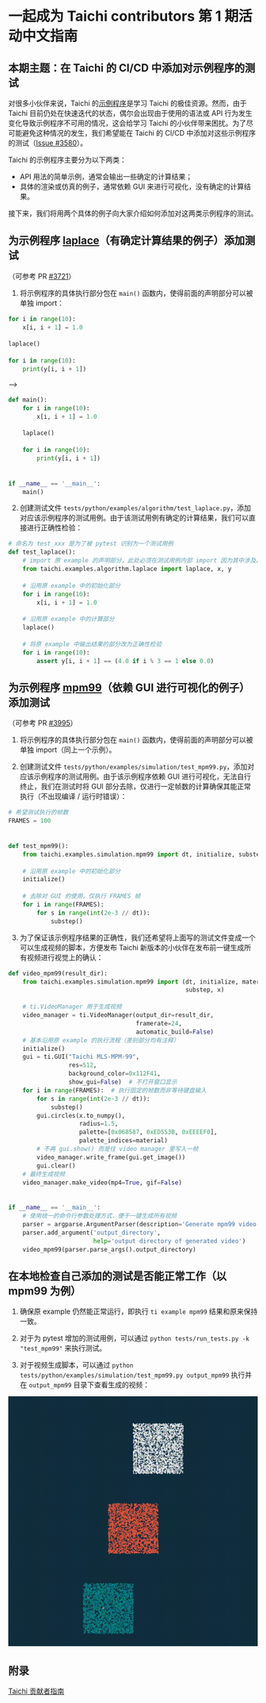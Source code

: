 # 一起成为 Taichi contributors 第 1 期活动中文指南

## 本期主题：在 Taichi 的 CI/CD 中添加对示例程序的测试

对很多小伙伴来说，Taichi 的[示例程序](https://github.com/taichi-dev/taichi/tree/master/python/taichi/examples)是学习 Taichi 的极佳资源。然而，由于 Taichi 目前仍处在快速迭代的状态，偶尔会出现由于使用的语法或 API 行为发生变化导致示例程序不可用的情况，这会给学习 Taichi 的小伙伴带来困扰。为了尽可能避免这种情况的发生，我们希望能在 Taichi 的 CI/CD 中添加对这些示例程序的测试（[Issue #3580](https://github.com/taichi-dev/taichi/issues/3580)）。

Taichi 的示例程序主要分为以下两类：
- API 用法的简单示例，通常会输出一些确定的计算结果；
- 具体的渲染或仿真的例子，通常依赖 GUI 来进行可视化，没有确定的计算结果。

接下来，我们将用两个具体的例子向大家介绍如何添加对这两类示例程序的测试。

## 为示例程序 [laplace](https://github.com/taichi-dev/taichi/blob/master/python/taichi/examples/algorithm/laplace.py)（有确定计算结果的例子）添加测试

（可参考 PR [#3721](https://github.com/taichi-dev/taichi/pull/3721)）

1. 将示例程序的具体执行部分包在 `main()` 函数内，使得前面的声明部分可以被单独 import：

```python
for i in range(10):
    x[i, i + 1] = 1.0

laplace()

for i in range(10):
    print(y[i, i + 1])
```
-->
```python
def main():
    for i in range(10):
        x[i, i + 1] = 1.0

    laplace()

    for i in range(10):
        print(y[i, i + 1])


if __name__ == '__main__':
    main()
```

2. 创建测试文件 `tests/python/examples/algorithm/test_laplace.py`，添加对应该示例程序的测试用例。由于该测试用例有确定的计算结果，我们可以直接进行正确性检验：

```python
# 命名为 test_xxx 是为了被 pytest 识别为一个测试用例
def test_laplace(): 
    # import 原 example 的声明部分，此处必须在测试用例内部 import 因为其中涉及具体的执行逻辑
    from taichi.examples.algorithm.laplace import laplace, x, y

    # 沿用原 example 中的初始化部分
    for i in range(10):
        x[i, i + 1] = 1.0

    # 沿用原 example 中的计算部分
    laplace()

    # 将原 example 中输出结果的部分改为正确性检验
    for i in range(10):
        assert y[i, i + 1] == (4.0 if i % 3 == 1 else 0.0)
```

## 为示例程序 [mpm99](https://github.com/taichi-dev/taichi/blob/master/python/taichi/examples/simulation/mpm99.py)（依赖 GUI 进行可视化的例子）添加测试

（可参考 PR [#3995](https://github.com/taichi-dev/taichi/pull/3995)）

1. 将示例程序的具体执行部分包在 `main()` 函数内，使得前面的声明部分可以被单独 import（同上一个示例）。

2. 创建测试文件 `tests/python/examples/simulation/test_mpm99.py`，添加对应该示例程序的测试用例。由于该示例程序依赖 GUI 进行可视化，无法自行终止，我们在测试时将 GUI 部分去除，仅进行一定帧数的计算确保其能正常执行（不出现编译 / 运行时错误）：

```python
# 希望测试执行的帧数
FRAMES = 100


def test_mpm99():
    from taichi.examples.simulation.mpm99 import dt, initialize, substep

    # 沿用原 example 中的初始化部分
    initialize()

    # 去除对 GUI 的使用，仅执行 FRAMES 帧
    for i in range(FRAMES):
        for s in range(int(2e-3 // dt)):
            substep()
```

3. 为了保证该示例程序结果的正确性，我们还希望将上面写的测试文件变成一个可以生成视频的脚本，方便发布 Taichi 新版本的小伙伴在发布前一键生成所有视频进行视觉上的确认：

```python
def video_mpm99(result_dir):
    from taichi.examples.simulation.mpm99 import (dt, initialize, material,
                                                  substep, x)

    # ti.VideoManager 用于生成视频
    video_manager = ti.VideoManager(output_dir=result_dir,
                                    framerate=24,
                                    automatic_build=False)
    # 基本沿用原 example 的执行流程（差别部分均有注释）
    initialize()
    gui = ti.GUI("Taichi MLS-MPM-99",
                 res=512,
                 background_color=0x112F41,
                 show_gui=False)  # 不打开窗口显示
    for i in range(FRAMES):  # 执行固定的帧数而非等待键盘输入
        for s in range(int(2e-3 // dt)):
            substep()
        gui.circles(x.to_numpy(),
                    radius=1.5,
                    palette=[0x068587, 0xED553B, 0xEEEEF0],
                    palette_indices=material)
        # 不再 gui.show() 而是往 video manager 里写入一帧
        video_manager.write_frame(gui.get_image())
        gui.clear()
    # 最终生成视频
    video_manager.make_video(mp4=True, gif=False)


if __name__ == '__main__':
    # 使用统一的命令行参数处理方式，便于一键生成所有视频
    parser = argparse.ArgumentParser(description='Generate mpm99 video')
    parser.add_argument('output_directory',
                        help='output directory of generated video')
    video_mpm99(parser.parse_args().output_directory)
```

## 在本地检查自己添加的测试是否能正常工作（以 mpm99 为例）

1. 确保原 example 仍然能正常运行，即执行 `ti example mpm99` 结果和原来保持一致。

2. 对于为 pytest 增加的测试用例，可以通过 `python tests/run_tests.py -k "test_mpm99"` 来执行测试。

3. 对于视频生成脚本，可以通过 `python tests/python/examples/simulation/test_mpm99.py output_mpm99` 执行并在 `output_mpm99` 目录下查看生成的视频：

![](contributor-activity-01-mpm99.gif)

## 附录

[Taichi 贡献者指南](https://docs.taichi.graphics/lang/articles/contribution/contributor_guide)
